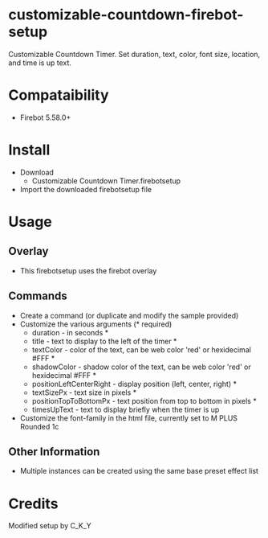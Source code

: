 # customizable-countdown-firebot-setup
Customizable Countdown Timer. Set duration, text, color, font size, location, and time is up text.

# Compataibility
+ Firebot 5.58.0+

# Install
+ Download
  + Customizable Countdown Timer.firebotsetup
+ Import the downloaded firebotsetup file

# Usage

## Overlay
+ This firebotsetup uses the firebot overlay

## Commands
+ Create a command (or duplicate and modify the sample provided)
+ Customize the various arguments (* required)
  + duration - in seconds *
  + title - text to display to the left of the timer *
  + textColor - color of the text, can be web color 'red' or hexidecimal #FFF *
  + shadowColor - shadow color of the text, can be web color 'red' or hexidecimal #FFF *
  + positionLeftCenterRight - display position (left, center, right) *
  + textSizePx - text size in pixels *
  + positionTopToBottomPx - text position from top to bottom in pixels *
  + timesUpText - text to display briefly when the timer is up
+ Customize the font-family in the html file, currently set to M PLUS Rounded 1c

## Other Information
+ Multiple instances can be created using the same base preset effect list

# Credits
Modified setup by C_K_Y
